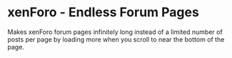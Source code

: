 # xenForo - Endless Forum Pages
Makes xenForo forum pages infinitely long instead of a limited number of posts per page by loading more when you scroll to near the bottom of the page.

